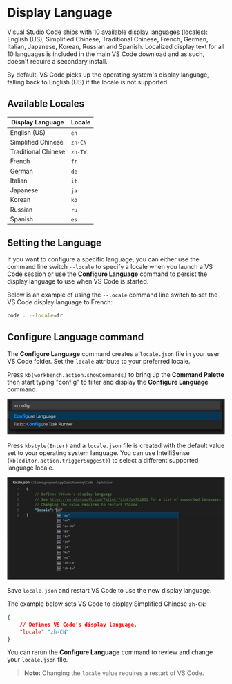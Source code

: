 ﻿---
Order: 8
Area: getstarted
TOCTitle: Display Language
PageTitle: Visual Studio Code Display Language (Locale)
ContentId: 413A7FA3-94F8-4FCB-A4A3-F4C1E77EF716
DateApproved: 9/7/2017
MetaDescription: How to change the display language (locale) of Visual Studio Code.
---

# Display Language

Visual Studio Code ships with 10 available display languages (locales): English (US), Simplified Chinese, Traditional Chinese, French, German, Italian, Japanese, Korean, Russian and Spanish.  Localized display text for all 10 languages is included in the main VS Code download and as such, doesn't require a secondary install.

By default, VS Code picks up the operating system's display language, falling back to English (US) if the locale is not supported.

## Available Locales

Display Language | Locale
-----------------|-------
English (US) | `en`
Simplified Chinese | `zh-CN`
Traditional Chinese | `zh-TW`
French | `fr`
German | `de`
Italian | `it`
Japanese | `ja`
Korean | `ko`
Russian | `ru`
Spanish | `es`

## Setting the Language

If you want to configure a specific language, you can either use the command line switch `--locale` to specify a locale when you launch a VS Code session or use the **Configure Language** command to persist the display language to use when VS Code is started.

Below is an example of using the `--locale` command line switch to set the VS Code display language to French:

```bash
code . --locale=fr
```

## Configure Language command

The **Configure Language** command creates a `locale.json` file in your user VS Code folder.  Set the `locale` attribute to your preferred locale.

Press `kb(workbench.action.showCommands)` to bring up the **Command Palette** then start typing "config" to filter and display the **Configure Language** command.

![configure language command ](images/locales/configure-language-command.png)

Press `kbstyle(Enter)` and a `locale.json` file is created with the default value set to your operating system language. You can use IntelliSense (`kb(editor.action.triggerSuggest)`) to select a different supported language locale.

![locale IntelliSense](images/locales/locale-intellisense.png)

Save `locale.json` and restart VS Code to use the new display language.

The example below sets VS Code to display Simplified Chinese `zh-CN`:

```json
{
    // Defines VS Code's display language.
    "locale":"zh-CN"
}
```

You can rerun the **Configure Language** command to review and change your `locale.json` file.

>**Note:** Changing the `locale` value requires a restart of VS Code.
